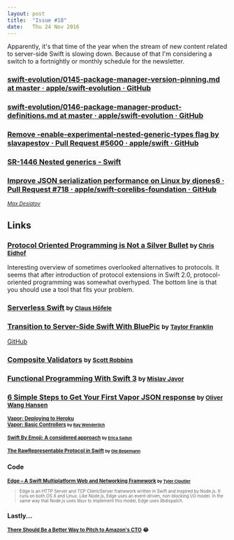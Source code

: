 ```yaml
---
layout: post
title:  "Issue #18"
date:   Thu 24 Nov 2016
---
```


Apparently, it's that time of the year when the stream of new content related
to server-side Swift is slowing down. Because of that I'm considering a switch
to a fortnightly or monthly schedule for the newsletter.

### [swift-evolution/0145-package-manager-version-pinning.md at master · apple/swift-evolution · GitHub](https://github.com/apple/swift-evolution/blob/master/proposals/0145-package-manager-version-pinning.md)


### [swift-evolution/0146-package-manager-product-definitions.md at master · apple/swift-evolution · GitHub](https://github.com/apple/swift-evolution/blob/master/proposals/0146-package-manager-product-definitions.md)


### [Remove -enable-experimental-nested-generic-types flag by slavapestov · Pull Request #5600 · apple/swift · GitHub](https://github.com/apple/swift/pull/5600/commits/5564a57668e86f325e2c005b57bad0e24ee24a66)


### [SR-1446 Nested generics - Swift](https://bugs.swift.org/browse/SR-1446)



### [Improve JSON serialization performance on Linux by djones6 · Pull Request #718 · apple/swift-corelibs-foundation · GitHub](https://github.com/apple/swift-corelibs-foundation/pull/718)


[<small><i>Max Desiatov</i></small>](https://twitter.com/maxdesiatov)

## Links

### [Protocol Oriented Programming is Not a Silver Bullet](http://chris.eidhof.nl/post/protocol-oriented-programming/) <small>by [Chris Eidhof](https://twitter.com/chriseidhof)</small>

Interesting overview of sometimes overlooked alternatives to protocols.
It seems that after introduction of protocol extensions in Swift 2.0,
protocol-oriented programming was somewhat overhyped. The bottom line is that
you should use a tool that fits your problem.

### [Serverless Swift](https://medium.com/@claushoefele/serverless-swift-2e8dce589b68) <small>by [Claus Höfele](https://twitter.com/claushoefele)</small>



### [Transition to Server-Side Swift With BluePic](https://developer.ibm.com/swift/2016/11/15/transition-to-server-side-swift-with-bluepic/) <small>by [Taylor Franklin](https://twitter.com/tfrank64)</small>

[GitHub](https://github.com/IBM-Swift/BluePic)


### [Composite Validators](http://hotcocoatouch.com/2016/11/16/composite-validators/) <small>by [Scott Robbins](https://twitter.com/scottrobbinsios)</small>


### [Functional Programming With Swift 3](http://mislavjavor.github.io/2016/11/14/Functional-programming-with-Swift-3.html) <small>by [Mislav Javor](https://twitter.com/mislavcodes)</small>


### [6 Simple Steps to Get Your First Vapor JSON response](https://engineering.nodesagency.com/articles/Vapor/6-simple-steps-to-setup-vapor/) <small>by [Oliver Wang Hansen](https://twitter.com/gnawrevilo)<small>



### [Vapor: Deploying to Heroku](https://videos.raywenderlich.com/screencasts/server-side-swift-with-vapor-deploying-to-heroku-with-postgresql)<br /> [Vapor: Basic Controllers](https://videos.raywenderlich.com/screencasts/server-side-swift-with-vapor-basic-controllers) <small>by [Ray Wenderlich](https://twitter.com/rwenderlich)</small>


### [Swift By Emoji: A considered approach](http://ericasadun.com/2016/11/08/swift-by-emoji-a-considered-approach/) <small>by [Erica Sadun](https://twitter.com/ericasadun/)</small>


### [The RawRepresentable Protocol in Swift](https://oleb.net/blog/2016/11/rawrepresentable/) <small>by [Ole Begemann](http://twitter.com/olebegemann)</small>


## Code

### [Edge – A Swift Multiplatform Web and Networking Framework](https://github.com/SwiftOnEdge/Edge) <small>by [Tyler Cloutier](https://twitter.com/TylerFCloutier)</small>

> Edge is an HTTP Server and TCP Client/Server framework written in Swift and inspired by Node.js. It runs on both OS X and Linux. Like Node.js, Edge uses an event-driven, non-blocking I/O model. In the same way that Node.js uses libuv to implement this model, Edge uses libdispatch.

## Lastly...

### [There Should Be a Better Way to Pitch to Amazon's CTO](https://twitter.com/i/web/status/799266204229701632) 😂
